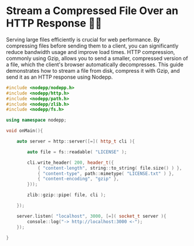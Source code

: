 # Stream a Compressed File Over an HTTP Response 💾💨

Serving large files efficiently is crucial for web performance. By compressing files before sending them to a client, you can significantly reduce bandwidth usage and improve load times. HTTP compression, commonly using Gzip, allows you to send a smaller, compressed version of a file, which the client's browser automatically decompresses. This guide demonstrates how to stream a file from disk, compress it with Gzip, and send it as an HTTP response using Nodepp.

```cpp
#include <nodepp/nodepp.h>
#include <nodepp/http.h>
#include <nodepp/path.h>
#include <nodepp/zlib.h>
#include <nodepp/fs.h>

using namespace nodepp;

void onMain(){

    auto server = http::server([=]( http_t cli ){

        auto file = fs::readable( "LICENSE" );

        cli.write_header( 200, header_t({
            { "content-length", string::to_string( file.size() ) },
            { "content-type", path::mimetype( "LICENSE.txt" ) },
            { "content-encoding", "gzip" },
        }));

        zlib::gzip::pipe( file, cli );

    });

    server.listen( "localhost", 3000, [=]( socket_t server ){
        console::log("-> http://localhost:3000 <-");
    });

}
```
